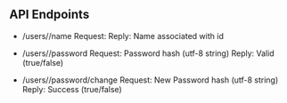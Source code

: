 
## API Endpoints
* /users/<id>/name
Request:
Reply:   Name associated with id

* /users/<id>/password
Request: Password hash (utf-8 string)
Reply:   Valid (true/false) 

* /users/<id>/password/change
Request: New Password hash (utf-8 string)
Reply:   Success (true/false)

